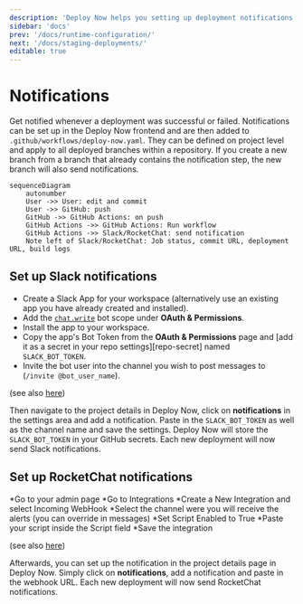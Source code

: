 ```yaml
---
description: 'Deploy Now helps you setting up deployment notifications from GitHub Actions directly to Slack or RocketChat.'
sidebar: 'docs'
prev: '/docs/runtime-configuration/'
next: '/docs/staging-deployments/'
editable: true
---
```


# Notifications

Get notified whenever a deployment was successful or failed. Notifications can be set up in the Deploy Now frontend and are then added to `.github/workflows/deploy-now.yaml`. They can be defined on project level and apply to all deployed branches within a repository. If you create a new branch from a branch that already contains the notification step, the new branch will also send notifications. 

~~~mermaid
sequenceDiagram
    autonumber
    User ->> User: edit and commit
    User ->> GitHub: push
    GitHub ->> GitHub Actions: on push
    GitHub Actions ->> GitHub Actions: Run workflow
    GitHub Actions ->> Slack/RocketChat: send notification 
    Note left of Slack/RocketChat: Job status, commit URL, deployment URL, build logs
~~~

## Set up Slack notifications

* Create a Slack App for your workspace (alternatively use an existing app you have already created and installed).
* Add the [`chat.write`](https://api.slack.com/scopes/chat:write) bot scope under **OAuth & Permissions**.
* Install the app to your workspace.
* Copy the app's Bot Token from the **OAuth & Permissions** page and [add it as a secret in your repo settings][repo-secret] named `SLACK_BOT_TOKEN`.
* Invite the bot user into the channel you wish to post messages to (`/invite @bot_user_name`).

(see also [here](https://github.com/slackapi/slack-github-action))

Then navigate to the project details in Deploy Now, click on **notifications** in the settings area and add a notification. Paste in the `SLACK_BOT_TOKEN` as well as the channel name and save the settings. Deploy Now will store the `SLACK_BOT_TOKEN` in your GitHub secrets. Each new deployment will now send Slack notifications.


## Set up RocketChat notifications

*Go to your admin page
*Go to Integrations
*Create a New Integration and select Incoming WebHook
*Select the channel were you will receive the alerts (you can override in messages)
*Set Script Enabled to True
*Paste your script inside the Script field
*Save the integration

(see also [here](https://martinschoeler.github.io/docs/administrator-guides/integrations/))

Afterwards, you can set up the notification in the project details page in Deploy Now. Simply click on **notifications**, add a notification and paste in the webhook URL. Each new deployment will now send RocketChat notifications.

